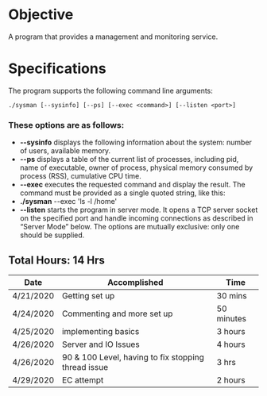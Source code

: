 # Objective
A program that provides a management and monitoring service.

# Specifications
The program supports the following command line arguments:

```./sysman [--sysinfo] [--ps] [--exec <command>] [--listen <port>]```
### These options are as follows:

* **--sysinfo** displays the following information about the system: number of users, available memory.
* **--ps** displays a table of the current list of processes, including pid, name of executable, owner of process, physical memory consumed by process (RSS), cumulative CPU time.
* **--exec** executes the requested command and display the result. The command must be provided as a single quoted string, like this:
* **./sysman** --exec 'ls -l /home'
* **--listen** starts the program in server mode. It opens a TCP server socket on the specified port and handle incoming connections as described in “Server Mode” below.
The options are mutually exclusive: only one should be supplied. 

## Total Hours: 14 Hrs

| Date | Accomplished | Time|
|---|---|---|
| 4/21/2020 | Getting set up | 30 mins |
| 4/24/2020 | Commenting and more set up | 50 minutes |
| 4/25/2020 | implementing basics | 3 hours |
| 4/26/2020 | Server and IO Issues | 4 hours |
| 4/26/2020 | 90 & 100 Level, having to fix stopping thread issue | 3 hrs |
| 4/29/2020 | EC attempt | 2 hours | 
